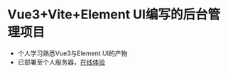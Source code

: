 # Vue3+Vite+Element UI编写的后台管理项目
- 个人学习熟悉Vue3与Element UI的产物
- 已部署至个人服务器，[在线体验](http://110.42.247.107:3001)
